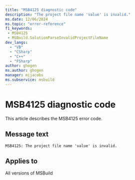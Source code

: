 ```yaml
---
title: "MSB4125 diagnostic code"
description: "The project file name 'value' is invalid."
ms.date: 12/06/2024
ms.topic: "error-reference"
f1_keywords:
 - MSB4125
 - MSBuild.SolutionParseInvalidProjectFileName
dev_langs:
  - "VB"
  - "CSharp"
  - "C++"
  - "FSharp"
author: ghogen
ms.author: ghogen
manager: mijacobs
ms.subservice: msbuild
---
```


# MSB4125 diagnostic code

<!-- :::ErrorDefinitionDescription::: -->
<!-- :::editable-content name="introDescription"::: -->
This article describes the MSB4125 error code.
<!-- :::editable-content-end::: -->

## Message text

```output
MSB4125: The project file name 'value' is invalid.
```

<!-- :::editable-content name="postOutputDescription"::: -->
<!--
{StrBegin="MSB4125: "}UE: The solution filename is provided separately to loggers.
-->
<!-- :::editable-content-end::: -->
<!-- :::ErrorDefinitionDescription-end::: -->

## Applies to

All versions of MSBuild
